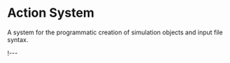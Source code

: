 # Action System

A system for the programmatic creation of simulation objects and input file syntax.

!---
